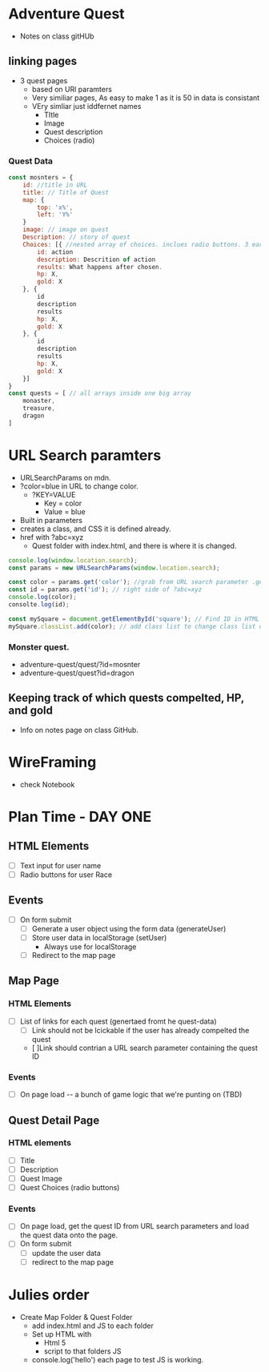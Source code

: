 # Adventure Quest
* Notes on class gitHUb
## linking pages
* 3 quest pages
    * based on URl paramters
    * Very similiar pages, As easy to make 1 as it is 50 in data is consistant
    * VEry simliar just iddfernet names
        * TItle
        * Image
        * Quest description
        * Choices (radio)
### Quest Data
``` javascript
const mosnters = {
    id: //title in URL
    title: // Title of Quest
    map: {
        top: 'x%',
        left: 'Y%'
    }
    image: // image on quest
    Description: // story of quest
    Choices: [{ //nested array of choices. inclues radio buttons. 3 each
        id: action
        description: Descrition of action
        results: What happens after chosen.
        hp: X,
        gold: X
    }, {
        id
        description
        results
        hp: X,
        gold: X
    }, {
        id
        description
        results
        hp: X,
        gold: X
    }]
}
const quests = [ // all arrays inside one big array
    monaster,
    treasure,
    dragon
]
```

# URL Search paramters
* URLSearchParams on mdn.
* ?color=blue in URL to change color.
    * ?KEY=VALUE
        * Key = color
        * Value = blue
* Built in parameters
* creates a class, and CSS it is defined already.
* href with ?abc=xyz
    * Quest folder with index.html, and there is where it is changed.
``` javascript
console.log(window.location.search); 
const params = new URLSearchParams(window.location.search);

const color = params.get('color'); //grab from URL search parameter .get is class selector. // RIght side of ?abc=xyz
const id = params.get('id'); // right side of ?abc=xyz
console.log(color);
consolte.log(id);

const mySquare = document.getElementById('square'); // Find ID in HTML to change
mySquare.classList.add(color); // add class list to change class list on HTML
```

### Monster quest.
* adventure-quest/quest/?id=mosnter
* adventure-quest/quest?id=dragon

## Keeping track of which quests compelted, HP, and gold
* Info on notes page on class GitHub.

# WireFraming
* check Notebook

# Plan Time - DAY ONE
## HTML Elements
- [ ] Text input for user name
- [ ] Radio buttons for user Race
## Events
- [ ] On form submit
    - [ ] Generate a user object using the form data (generateUser)
    - [ ] Store user data in localStorage (setUser)
        * Always use for localStorage
    - [ ] Redirect to the map page

## Map Page
### HTML Elements
- [ ] List of links for each quest (genertaed fromt he quest-data)
    - [ ] Link should not be lcickable if the user has already compelted the quest
    - [ ]Link should contrian a URL search parameter containing the quest ID

### Events
- [ ] On page load -- a bunch of game logic that we're punting on (TBD)

## Quest Detail Page
### HTML elements
- [ ] Title
- [ ] Description
- [ ] Quest Image
- [ ] Quest Choices (radio buttons)

### Events
- [ ] On page load, get the quest ID from URL search parameters and load the quest data onto the page.
- [ ] On form submit 
    - [ ] update the user data
    - [ ] redirect to the map page
 
# Julies order
* Create Map Folder & Quest Folder
    * add index.html and JS to each folder
    * Set up HTML with
        * Html 5
        * script to that folders JS
    * console.log('hello') each page to test JS is working.